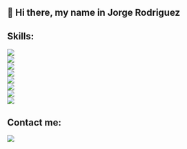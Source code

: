 ## 👋 Hi there, my name in Jorge Rodriguez

## Skills:
<img src="https://img.shields.io/badge/HTML5-E34F26?style=for-the-badge&logo=html5&logoColor=white" loading="lazy"></br>
<img src="https://img.shields.io/badge/CSS3-1572B6?style=for-the-badge&logo=css3&logoColor=white" loading="lazy"></br>
<img src="https://img.shields.io/badge/JavaScript-323330?style=for-the-badge&logo=javascript&logoColor=F7DF1E" loading="lazy"></br>
<img src="https://img.shields.io/badge/PHP-777BB4?style=for-the-badge&logo=php&logoColor=white" loading="lazy"></br>
<img src="https://img.shields.io/badge/Vue.js-35495E?style=for-the-badge&logo=vue.js&logoColor=4FC08D" loading="lazy"></br>
<img src="https://img.shields.io/badge/Bootstrap-563D7C?style=for-the-badge&logo=bootstrap&logoColor=white" loading="lazy"></br>
<img src="https://img.shields.io/badge/jQuery-0769AD?style=for-the-badge&logo=jquery&logoColor=white" loading="lazy"></br>
<img src="https://img.shields.io/badge/MySQL-00000F?style=for-the-badge&logo=mysql&logoColor=white" loading="lazy"></br>

## Contact me:
<a href="mailto:jorg1981@gmail.com" target="_blank"><img src="https://img.shields.io/badge/Gmail-D14836?style=for-the-badge&logo=gmail&logoColor=white" loading="lazy"></a></br>
